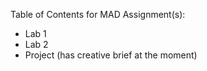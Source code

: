 Table of Contents for MAD Assignment(s):

* Lab 1
* Lab 2
* Project (has creative brief at the moment)
